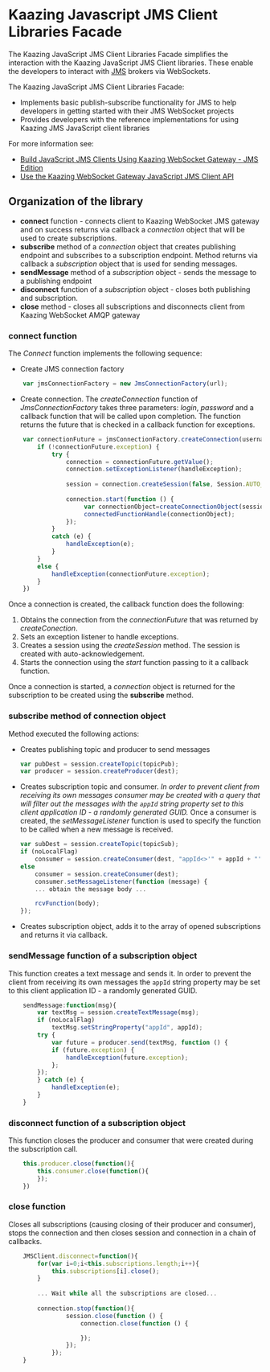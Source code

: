# Kaazing Javascript JMS Client Libraries Facade
The Kaazing JavaScript JMS Client Libraries Facade simplifies the interaction with the Kaazing JavaScript JMS Client libraries. These enable the developers to interact with [JMS](http://docs.oracle.com/javaee/6/tutorial/doc/bncdx.html) brokers via WebSockets.

The Kaazing JavaScript JMS Client Libraries Facade:
* Implements basic publish-subscribe functionality for JMS to help developers in getting started with their JMS WebSocket projects 
* Provides developers with the reference implementations for using Kaazing JMS JavaScript client libraries

For more information see:
- [Build JavaScript JMS Clients Using Kaazing WebSocket Gateway - JMS Edition](http://kaazing.com/doc/jms/4.0/dev-js/o_dev_js.html)
- [Use the Kaazing WebSocket Gateway JavaScript JMS Client API](http://kaazing.com/doc/jms/4.0/dev-js/p_dev_js_client.html)

## Organization of the library
- **connect** function - connects client to Kaazing WebSocket JMS gateway and on success returns via callback a _connection_ object that will be used to create subscriptions.
- **subscribe** method of a _connection_ object that creates publishing endpoint and subscribes to a subscription endpoint. Method returns via callback a _subscription_ object that is used for sending messages.
- **sendMessage** method of a _subscription_ object - sends the message to a publishing endpoint
- **disconnect** function of a _subscription_ object - closes both publishing and subscription.
- **close** method - closes all subscriptions and disconnects client from Kaazing WebSocket AMQP gateway

### **connect** function
The _Connect_ function implements the following sequence:

- Create JMS connection factory

```javascript
	var jmsConnectionFactory = new JmsConnectionFactory(url);
```

- Create connection. The _createConnection_ function of _JmsConnectionFactory_ takes three parameters: _login_, _password_ and a callback function that will be called upon completion. The function returns the future that is checked in a callback function for exceptions.

```javascript
	var connectionFuture = jmsConnectionFactory.createConnection(username, password, function () {
		if (!connectionFuture.exception) {
			try {
				connection = connectionFuture.getValue();
				connection.setExceptionListener(handleException);
		
				session = connection.createSession(false, Session.AUTO_ACKNOWLEDGE);
		
				connection.start(function () {
					 var connectionObject=createConnectionObject(session, JMSClient);
                     connectedFunctionHandle(connectionObject);
				});
			}
			catch (e) {
				handleException(e);
			}
		}
		else {
			handleException(connectionFuture.exception);
		}
	})
```
	
Once a connection is created, the callback function does the following:

1. Obtains the connection from the _connectionFuture_ that was returned by _createConection_.
1. Sets an exception listener to handle exceptions.
1. Creates a session using the _createSession_ method. The session is created with auto-acknowledgement. 
1. Starts the connection using the _start_ function passing to it a callback function.

Once a connection is started, a _connection_ object is returned for the subscription to be created using the __subscribe__ method.

### **subscribe** method of connection object
Method executed the following actions:

- Creates publishing topic and producer to send messages

	```javascript
	var pubDest = session.createTopic(topicPub);
	var producer = session.createProducer(dest);
	```
- Creates subscription topic and consumer.
	_In order to prevent client from receiving its own messages consumer may be created with a query that will filter out the messages with the `appId` string property set to this client application ID - a randomly generated GUID._
	Once a consumer is created, the _setMessageListener_ function is used to specify the function to be called when a new message is received.

	```javascript
	var subDest = session.createTopic(topicSub);			
	if (noLocalFlag)
		consumer = session.createConsumer(dest, "appId<>'" + appId + "'");
	else
		consumer = session.createConsumer(dest);
		consumer.setMessageListener(function (message) {
		... obtain the message body ...			

		rcvFunction(body);
	});
	```
	
- Creates subscription object, adds it to the array of opened subscriptions and returns it via callback.
	   
### **sendMessage** function of a subscription object	
This function creates a text message and sends it. In order to prevent the client from receiving its own messages the `appId` string property may be set to this client application ID - a randomly generated GUID.

```javascript
	sendMessage:function(msg){
		var textMsg = session.createTextMessage(msg);
		if (noLocalFlag)
			textMsg.setStringProperty("appId", appId);
		try {
			var future = producer.send(textMsg, function () {
			if (future.exception) {
				handleException(future.exception);
			};	
		});
		} catch (e) {
			handleException(e);
		}
	}
``` 	

### **disconnect** function of a subscription object
This function closes the producer and consumer that were created during the subscription call.

```javascript
	this.producer.close(function(){
		this.consumer.close(function(){
		});
	})
```
	    	
### **close** function
Closes all subscriptions (causing closing of their producer and consumer), stops the connection and then closes session and connection in a chain of callbacks.
	
```javascript
	JMSClient.disconnect=function(){
		for(var i=0;i<this.subscriptions.length;i++){
			this.subscriptions[i].close();
		}
	
		... Wait while all the subscriptions are closed...
		
		connection.stop(function(){
				session.close(function () {
					connection.close(function () {

					});
				});
			});
    }

```

